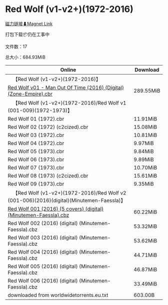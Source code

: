 # Red Wolf (v1-v2+)(1972-2016)

[磁力链接⬇Magnet Link](magnet:?xt=urn:btih:c214eab7e52aaca74d3e43b478351db0b59a052f&dn=Red%20Wolf%20%28v1-v2%2B%29%281972-2016%29)

打包下载📦仍在工事中

文件数：17

总大小：684.93MiB

Online | Download
--- | ---
&emsp;【Red Wolf (v1-v2+)(1972-2016)】 | 
[Red Wolf v01 - Man Out Of Time (2016) (Digital) (Zone-Empire).cbr](https://github.com/alicewish/markdown/blob/master/comic/Red-Wolf-v01-Man-Out-Of-Time-2016-Digital-Zone-Empire-cbr.md) | 289.55MiB
&emsp;【Red Wolf (v1-v2+)(1972-2016)/Red Wolf v1 (001-009)(1972-1973)】 | 
Red Wolf 01 (1972).cbr | 11.91MiB
Red Wolf 02 (1972) (c2cized).cbr | 15.08MiB
Red Wolf 03 (1972).cbr | 10.81MiB
Red Wolf 04 (1972).cbr | 9.97MiB
Red Wolf 05 (1973).cbr | 9.84MiB
Red Wolf 06 (1973).cbr | 9.89MiB
Red Wolf 07 (1973).cbr | 10.70MiB
Red Wolf 08 (1973) (c2cized).cbr | 15.61MiB
Red Wolf 09 (1973).cbr | 9.35MiB
&emsp;【Red Wolf (v1-v2+)(1972-2016)/Red Wolf v2 (001-006)(2016)(digital)(Minutemen-Faessla)】 | 
[Red Wolf 001 (2016) (5 covers) (digital) (Minutemen-Faessla).cbz](https://github.com/alicewish/markdown/blob/master/comic/Red-Wolf-001-2016-5-covers-digital-Minutemen-Faessla-cbz.md) | 60.22MiB
Red Wolf 002 (2016) (digital) (Minutemen-Faessla).cbz | 53.32MiB
Red Wolf 003 (2016) (digital) (Minutemen-Faessla).cbz | 53.62MiB
Red Wolf 004 (2016) (digital) (Minutemen-Faessla).cbz | 44.71MiB
Red Wolf 005 (2016) (digital) (Minutemen-Faessla).cbz | 46.87MiB
Red Wolf 006 (2016) (digital) (Minutemen-Faessla).cbz | 33.49MiB
downloaded from worldwidetorrents.eu.txt | 603.00B